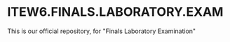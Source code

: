 # ITEW6.FINALS.LABORATORY.EXAM
This is our official repository, for "Finals Laboratory Examination"
